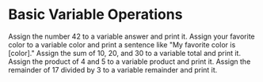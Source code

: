 # Basic Variable Operations

Assign the number 42 to a variable answer and print it.
Assign your favorite color to a variable color and print a sentence like "My favorite color is [color]."
Assign the sum of 10, 20, and 30 to a variable total and print it.
Assign the product of 4 and 5 to a variable product and print it.
Assign the remainder of 17 divided by 3 to a variable remainder and print it.
